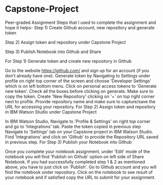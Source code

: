 # Capstone-Project
Peer-graded Assignment
Steps that I used to complete the assignment and hope it helps-
Step 1) Create Github account, new repository and generate token

Step 2) Assign token and repository under Capstone Project

Step 3) Publish Notebook into Github and Share

For Step 1) Generate token and create new repository in Github

Go to the website https://github.com/ and sign up for an account (if you don't already have one). Generate token by Navigating to Settings under profile on right top corner of the screen and choose 'Developer Settings' which is on left bottom menu. Click on personal access tokens to 'Generate new token'. Check all the boxes before clicking on generate. Make sure to copy the token. Create 'New Repository' clicking on '+' on top right corner next to profile. Provide repository name and make sure to capture/save the URL for accessing your repository. For Step 2) Assign token and repository in IBM Watson Studio under Capstone Project

In IBM Watson Studio, Navigate to 'Profile & Settings' on right top corner and go to 'Integrations' tab. Paste the token copied in previous step Navigate to 'Settings' tab on your Capstone project in IBM Watson Studio. Find 'Integrations' and click on 'Github' to provide the Repository URL saved in previous step. For Step 3) Publish your Notebook into Github

Once you complete your notebook assignment, under 'Edit' mode of the notebook you will find 'Publish on Github' option on left side of Share Notebook. If you had successfully completed step 1 & 2 as mentioned above, you have to just click on 'Publish'. Go to Github account and you will find the notebook under repository. Click on the notebook to see result of your notebook and if satisfied copy the URL to submit for your assignment.
